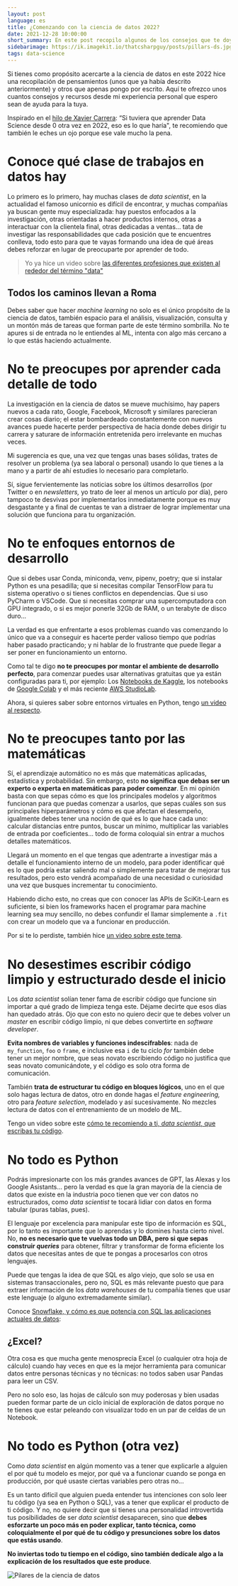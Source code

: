 ```yaml
---
layout: post
language: es
title: ¿Comenzando con la ciencia de datos 2022?
date: 2021-12-28 10:00:00
short_summary: En este post recopilo algunos de los consejos que te doy para que comiences en la ciencia de datos, inspirado por el hilo de Xavier Carrera en Twitter.
sidebarimage: https://ik.imagekit.io/thatcsharpguy/posts/pillars-ds.jpg?updatedAt=1640723076369&tr=w-1200,h-630,fo-top
tags: data-science
---  
```


Si tienes como propósito acercarte a la ciencia de datos en este 2022 hice una recopilación de pensamientos (unos que ya había descrito anteriormente) y otros que apenas pongo por escrito. Aquí te ofrezco unos cuantos consejos y recursos desde mi experiencia personal que espero sean de ayuda para la tuya.

Inspirado en el [hilo de Xavier Carrera](https://twitter.com/XaviGrowth/status/1475590298835292163): “Si tuviera que aprender Data Science desde 0 otra vez en 2022, eso es lo que haría", te recomiendo que también le eches un ojo porque ese vale mucho la pena.

# Conoce qué clase de trabajos en datos hay

Lo primero es lo primero, hay muchas clases de *data scientist*, en la actualidad el famoso unicornio es difícil de encontrar, y muchas compañías ya buscan gente muy especializada: hay puestos enfocados a la investigación, otras orientadas a hacer productos internos, otras a interactuar con la clientela final, otras dedicadas a ventas... tata de investigar las responsabilidades que cada posición que te encuentres conlleva, todo esto para que te vayas formando una idea de qué áreas debes reforzar en lugar de preocuparte por aprender de todo.

 > Yo ya hice un video sobre [las diferentes profesiones que existen al rededor del término "data"](https://www.youtube.com/watch?v=71QtbxZInCM)

## Todos los caminos llevan a Roma

Debes saber que hacer *machine learning* no solo es el único propósito de la ciencia de datos, también espacio para el análisis, visualización, consulta y un montón más de tareas que forman parte de este término sombrilla. No te apures si de entrada no le entiendes al ML, intenta con algo más cercano a lo que estás haciendo actualmente. 

# No te preocupes por aprender cada detalle de todo

La investigación en la ciencia de datos se mueve muchísimo, hay papers nuevos a cada rato, Google, Facebook, Microsoft y similares parecieran crear cosas diario; el estar bombardeado constantemente con nuevos avances puede hacerte perder perspectiva de hacia donde debes dirigir tu carrera y saturare de información entretenida pero irrelevante en muchas veces.

Mi sugerencia es que, una vez que tengas unas bases sólidas, trates de resolver un problema (ya sea laboral o personal) usando lo que tienes a la mano y a partir de ahí estudies lo necesario para completarlo.

Sí, sigue fervientemente las noticias sobre los últimos desarrollos (por Twitter o en *newsletters,* yo trato de leer al menos un artículo por día), pero tampoco te desvivas por implementarlos inmediatamente porque es muy desgastante y a final de cuentas te van a distraer de lograr implementar una solución que funciona para tu organización.

# No te enfoques entornos de desarrollo

Que si debes usar Conda, miniconda, venv, pipenv, poetry; que si instalar Python es una pesadilla; que si necesitas compilar TensorFlow para tu sistema operativo o si tienes conflictos en dependencias. Que si uso PyCharm o VSCode. Que si necesitas comprar una supercomputadora con GPU integrado, o si es mejor ponerle 32Gb de RAM, o un terabyte de disco duro...

La verdad es que enfrentarte a esos problemas cuando vas comenzando lo único que va a conseguir es hacerte perder valioso tiempo que podrías haber pasado practicando; y ni hablar de lo frustrante que puede llegar a ser poner en funcionamiento un entorno.

Como tal te digo **no te preocupes por montar el ambiente de desarrollo perfecto**, para comenzar puedes usar alternativas gratuitas que ya están configuradas para ti, por ejemplo: Los [Notebooks de Kaggle](https://www.kaggle.com/code), los notebooks de [Google Colab](https://colab.research.google.com/) y el más reciente [AWS StudioLab](https://studiolab.sagemaker.aws/).

Ahora, si quieres saber sobre entornos virtuales en Python, tengo [un video al respecto](https://www.youtube.com/watch?v=GM-RcOaGN4w). 

# No te preocupes tanto por las matemáticas

Sí, el aprendizaje automático no es más que matemáticas aplicadas, estadística y probabilidad. Sin embargo, esto **no significa que debas ser un experto o experta en matemáticas para poder comenzar**. En mi opinión basta con que sepas cómo es que los principales modelos y algoritmos funcionan para que puedas comenzar a usarlos, que sepas cuáles son sus principales hiperparámetros y cómo es que afectan el desempeño, igualmente debes tener una noción de qué es lo que hace cada uno: calcular distancias entre puntos, buscar un mínimo, multiplicar las variables de entrada por coeficientes... todo de forma coloquial sin entrar a muchos detalles matemáticos.

Llegará un momento en el que tengas que adentrarte a investigar más a detalle el funcionamiento interno de un modelo, para poder identificar qué es lo que podría estar saliendo mal o simplemente para tratar de mejorar tus resultados, pero esto vendrá acompañado de una necesidad o curiosidad una vez que busques incrementar tu conocimiento.

Habiendo dicho esto, no creas que con conocer las APIs de SciKit-Learn es suficiente, si bien los frameworks hacen el programar para machine learning sea muy sencillo, no debes confundir el llamar simplemente a `.fit` con crear un modelo que va a funcionar en producción.

Por si te lo perdiste, también hice [un video sobre este tema](https://www.youtube.com/watch=rceZhveizdM).

# No desestimes escribir código limpio y estructurado desde el inicio

Los *data scientist* solían tener fama de escribir código que funcione sin importar a qué grado de limpieza tenga este. Déjame decirte que esos días han quedado atrás. Ojo que con esto no quiero decir que te debes volver un *master* en escribir código limpio, ni que debes convertirte en *software developer*.

**Evita nombres de variables y funciones indescifrables**: nada de `my_function`, `foo` o `frame`, e inclusive esa `i` de tu ciclo *for* también debe tener un mejor nombre, que seas novato escribiendo código no justifica que seas novato comunicándote, y el código es solo otra forma de comunicación. 

También **trata de estructurar tu código en bloques lógicos**, uno en el que solo hagas lectura de datos, otro en donde hagas el *feature engineering,* otro para *feature selection*, modelado y así sucesivamente. No mezcles lectura de datos con el entrenamiento de un modelo de ML.

Tengo un video sobre este [cómo te recomiendo a ti, *data scientist*, que escribas tu código](https://www.youtube.com/watch=B8Ppy4RgHBg).

# No todo es Python

Podrás impresionarte con los más grandes avances de GPT, las Alexas y los Google Asistants... pero la verdad es que la gran mayoría de la ciencia de datos que existe en la industria poco tienen que ver con datos no estructurados, como *data scientist* te tocará lidiar con datos en forma tabular (puras tablas, pues).

El lenguaje por excelencia para manipular este tipo de información es SQL, por lo tanto es importante que lo aprendas y lo domines hasta cierto nivel. No, **no es necesario que te vuelvas todo un DBA, pero si que sepas construir *queries*** para obtener, filtrar y transformar de forma eficiente los datos que necesitas antes de que te pongas a procesarlos con otros lenguajes.

Puede que tengas la idea de que SQL es algo viejo, que solo se usa en sistemas transaccionales, pero no, SQL es más relevante puesto que para extraer información de los *data warehouses* de tu compañía tienes que usar este lenguaje (o alguno extremadamente similar).

Conoce [Snowflake, y cómo es que potencia con SQL las aplicaciones actuales de datos](https://www.youtube.com/watch=TTxJ7kehgRU):

## ¿Excel?

Otra cosa es que mucha gente menosprecia Excel (o cualquier otra hoja de cálculo) cuando hay veces en que es la mejor herramienta para comunicar datos entre personas técnicas y no técnicas: no todos saben usar Pandas para leer un CSV. 

Pero no solo eso, las hojas de cálculo son muy poderosas y bien usadas pueden formar parte de un ciclo inicial de exploración de datos porque no te tienes que estar peleando con visualizar todo en un par de celdas de un Notebook.

# No todo es Python (otra vez)

Como *data scientist* en algún momento vas a tener que explicarle a alguien el por qué tu modelo es mejor, por qué va a funcionar cuando se ponga en producción, por qué usaste ciertas variables pero otras no... 

Es un tanto difícil que alguien pueda entender tus intenciones con solo leer tu código (ya sea en Python o SQL), vas a tener que explicar el producto de ti código. Y no, no quiere decir que si tienes una personalidad introvertida tus posibilidades de ser *data scientist* desaparecen, sino que **debes esforzarte un poco más en poder explicar, tanto técnica, como coloquialmente el por qué de tu código y presunciones sobre los datos que estás usando**.

**No inviertas todo tu tiempo en el código, sino también dedícale algo a la explicación de los resultados que este produce**.

![Pilares de la ciencia de datos](https://ik.imagekit.io/thatcsharpguy/posts/pillars-ds.jpg?updatedAt=1640723076369&tr=w-1200,h-630,fo-top)
